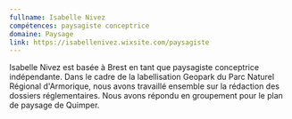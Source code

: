 ```yaml
---
fullname: Isabelle Nivez
compétences: paysagiste conceptrice
domaine: Paysage
link: https://isabellenivez.wixsite.com/paysagiste
---
```


Isabelle Nivez est basée à Brest en tant que paysagiste conceptrice indépendante. Dans le cadre de la labellisation Geopark du Parc Naturel Régional d'Armorique, nous avons travaillé ensemble sur la rédaction des dossiers réglementaires. Nous avons répondu en groupement pour le plan de paysage de Quimper.

